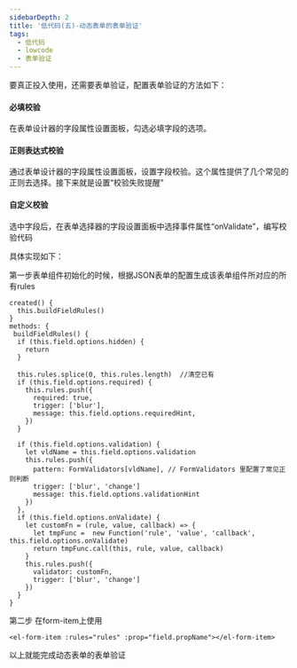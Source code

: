 ```yaml
---
sidebarDepth: 2
title: '低代码(五)-动态表单的表单验证'
tags: 
  - 低代码
  - lowcode
  - 表单验证
---
```


要真正投入使用，还需要表单验证，配置表单验证的方法如下：

#### 必填校验
在表单设计器的字段属性设置面板，勾选必填字段的选项。

#### 正则表达式校验
通过表单设计器的字段属性设置面板，设置字段校验。这个属性提供了几个常见的正则去选择。接下来就是设置“校验失败提醒”

#### 自定义校验
选中字段后，在表单选择器的字段设置面板中选择事件属性“onValidate”，编写校验代码

具体实现如下：

第一步表单组件初始化的时候，根据JSON表单的配置生成该表单组件所对应的所有rules
```
created() {
  this.buildFieldRules()
}
methods: {
 buildFieldRules() {
  if (this.field.options.hidden) {
    return
  }

  this.rules.splice(0, this.rules.length)  //清空已有
  if (this.field.options.required) {
    this.rules.push({
      required: true,
      trigger: ['blur'], 
      message: this.field.options.requiredHint,
    })
  }

  if (this.field.options.validation) {
    let vldName = this.field.options.validation
    this.rules.push({
      pattern: FormValidators[vldName], // FormValidators 里配置了常见正则判断
      trigger: ['blur', 'change']
      message: this.field.options.validationHint
    })
  },
  if (this.field.options.onValidate) {
    let customFn = (rule, value, callback) => {
      let tmpFunc =  new Function('rule', 'value', 'callback', this.field.options.onValidate)
      return tmpFunc.call(this, rule, value, callback)
    }
    this.rules.push({
      validator: customFn,
      trigger: ['blur', 'change']
    })
  }
}
```

第二步 在form-item上使用

```
<el-form-item :rules="rules" :prop="field.propName"></el-form-item>
```
以上就能完成动态表单的表单验证

